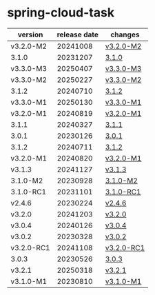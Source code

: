 # spring-cloud-task	


|version|release date|changes|
|---|---|---|
|v3.2.0-M2|20241008|[v3.2.0-M2](./v3.2.0-M2-20241008.md)|
|3.1.0|20231207|[3.1.0](./3.1.0-20231207.md)|
|v3.3.0-M3|20250407|[v3.3.0-M3](./v3.3.0-M3-20250407.md)|
|v3.3.0-M2|20250227|[v3.3.0-M2](./v3.3.0-M2-20250227.md)|
|3.1.2|20240710|[3.1.2](./3.1.2-20240710.md)|
|v3.3.0-M1|20250130|[v3.3.0-M1](./v3.3.0-M1-20250130.md)|
|v3.2.0-M1|20240819|[v3.2.0-M1](./v3.2.0-M1-20240819.md)|
|3.1.1|20240327|[3.1.1](./3.1.1-20240327.md)|
|3.0.1|20230126|[3.0.1](./3.0.1-20230126.md)|
|3.1.2|20240711|[3.1.2](./3.1.2-20240711.md)|
|v3.2.0-M1|20240820|[v3.2.0-M1](./v3.2.0-M1-20240820.md)|
|v3.1.3|20241127|[v3.1.3](./v3.1.3-20241127.md)|
|3.1.0-M2|20230928|[3.1.0-M2](./3.1.0-M2-20230928.md)|
|3.1.0-RC1|20231101|[3.1.0-RC1](./3.1.0-RC1-20231101.md)|
|v2.4.6|20230224|[v2.4.6](./v2.4.6-20230224.md)|
|v3.2.0|20241203|[v3.2.0](./v3.2.0-20241203.md)|
|v3.0.4|20240126|[v3.0.4](./v3.0.4-20240126.md)|
|v3.0.2|20230328|[v3.0.2](./v3.0.2-20230328.md)|
|v3.2.0-RC1|20241108|[v3.2.0-RC1](./v3.2.0-RC1-20241108.md)|
|3.0.3|20230526|[3.0.3](./3.0.3-20230526.md)|
|v3.2.1|20250318|[v3.2.1](./v3.2.1-20250318.md)|
|v3.1.0-M1|20230810|[v3.1.0-M1](./v3.1.0-M1-20230810.md)|
